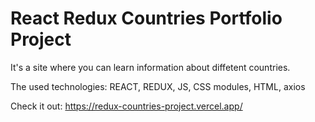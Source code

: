 # React Redux Countries Portfolio Project

It's a site where you can learn information about diffetent countries.

The used technologies: REACT, REDUX, JS, CSS modules, HTML, axios

Check it out: https://redux-countries-project.vercel.app/

